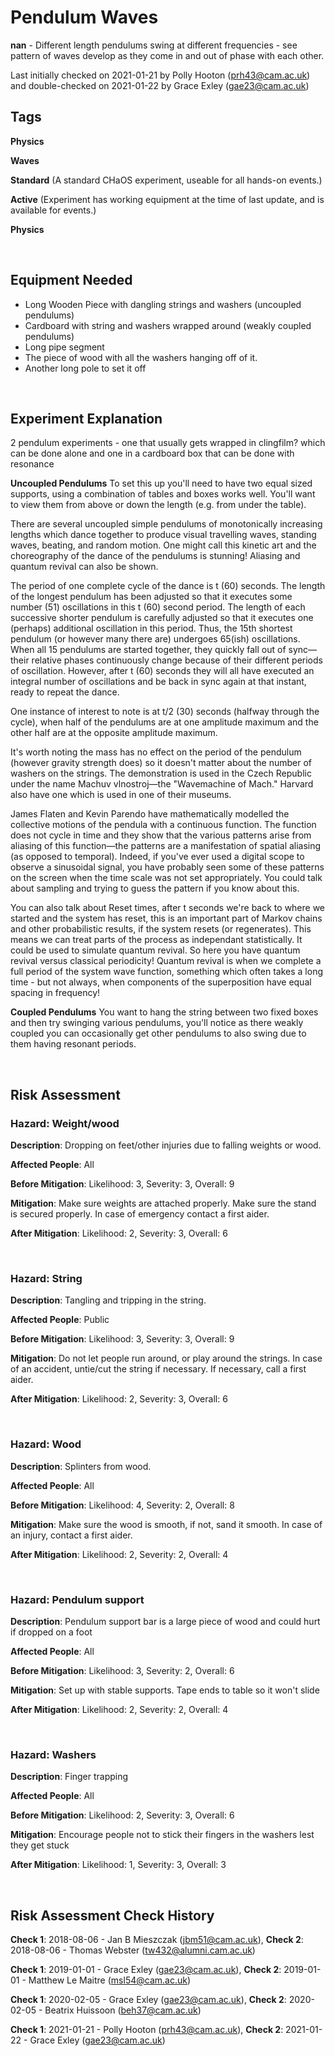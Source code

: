 # Pendulum Waves

**nan** - Different length pendulums swing at different frequencies - see pattern of waves develop as they come in and out of phase with each other.

Last initially checked on 2021-01-21 by Polly Hooton (prh43@cam.ac.uk) and double-checked on 2021-01-22 by Grace Exley (gae23@cam.ac.uk)

## Tags
<!--- Start Tags (DO NOT REMOVE THIS COMMENT) --->

**Physics**

**Waves**

**Standard** (A standard CHaOS experiment, useable for all hands-on events.)

**Active** (Experiment has working equipment at the time of last update, and is available for events.)

**Physics**
<!--- End Tags (DO NOT REMOVE THIS COMMENT) --->

<br/>

## Equipment Needed 
- Long Wooden Piece with dangling strings and washers (uncoupled pendulums)
- Cardboard with string and washers wrapped around (weakly coupled pendulums)
- Long pipe segment
- The piece of wood with all the washers hanging off of it.
- Another long pole to set it off

<br/>

## Experiment Explanation 

2 pendulum experiments - one that usually gets wrapped in clingfilm? which can be done alone and one in a cardboard box that can be done with resonance

**Uncoupled Pendulums**
To set this up you'll need to have two equal sized supports, using a combination of tables and boxes works well. You'll want to view them from above or down the length (e.g. from under the table). 

There are several uncoupled simple pendulums of monotonically increasing lengths which dance together to produce visual travelling waves, standing waves, beating, and random motion. One might call this kinetic art and the choreography of the dance of the pendulums is stunning! Aliasing and quantum revival can also be shown.

The period of one complete cycle of the dance is t (60) seconds. The length of the longest pendulum has been adjusted so that it executes some number (51) oscillations in this t (60) second period. The length of each successive shorter pendulum is carefully adjusted so that it executes one (perhaps) additional oscillation in this period. Thus, the 15th shortest pendulum (or however many there are) undergoes 65(ish) oscillations. When all 15 pendulums are started together, they quickly fall out of sync—their relative phases continuously change because of their different periods of oscillation. However, after t (60) seconds they will all have executed an integral number of oscillations and be back in sync again at that instant, ready to repeat the dance.

One instance of interest to note is at t/2 (30) seconds (halfway through the cycle), when half of the pendulums are at one amplitude maximum and the other half are at the opposite amplitude maximum.

It's worth noting the mass has no effect on the period of the pendulum (however gravity strength does) so it doesn't matter about the number of washers on the strings. 
The demonstration is used in the Czech Republic under the name Machuv vlnostroj—the "Wavemachine of Mach." Harvard also have one which is used in one of their museums.

James Flaten and Kevin Parendo have mathematically modelled the collective motions of the pendula with a continuous function. The function does not cycle in time and they show that the various patterns arise from aliasing of this function—the patterns are a manifestation of spatial aliasing (as opposed to temporal). Indeed, if you've ever used a digital scope to observe a sinusoidal signal, you have probably seen some of these patterns on the screen when the time scale was not set appropriately. You could talk about sampling and trying to guess the pattern if you know about this.

You can also talk about Reset times, after t seconds we're back to where we started and the system has reset, this is an important part of Markov chains and other probabilistic results, if the system resets (or regenerates). This means we can treat parts of the process as independant statistically. It could be used to simulate quantum revival. So here you have quantum revival versus classical periodicity! Quantum revival is when we complete a full period of the system wave function, something which often takes a long time - but not always, when components of the superposition have equal spacing in frequency!

**Coupled Pendulums**
You want to hang the string between two fixed boxes and then try swinging various pendulums, you'll notice as there weakly coupled you can occasionally get other pendulums to also swing due to them having resonant periods. 



<br/>

## Risk Assessment

### **Hazard**: Weight/wood

**Description**: Dropping on feet/other injuries due to falling weights or wood.

**Affected People**: All

**Before Mitigation**: Likelihood: 3, Severity: 3, Overall: 9

**Mitigation**: Make sure weights are attached properly.
Make sure the stand is secured properly.
In case of emergency contact a first aider.

**After Mitigation**: Likelihood: 2, Severity: 3, Overall: 6

<br/>

### **Hazard**: String

**Description**: Tangling and tripping in the string.

**Affected People**: Public

**Before Mitigation**: Likelihood: 3, Severity: 3, Overall: 9

**Mitigation**: Do not let people run around, or play around the strings.
In case of an accident, untie/cut the string if necessary. If necessary, call a first aider.

**After Mitigation**: Likelihood: 2, Severity: 3, Overall: 6

<br/>

### **Hazard**: Wood

**Description**: Splinters from wood.

**Affected People**: All

**Before Mitigation**: Likelihood: 4, Severity: 2, Overall: 8

**Mitigation**: Make sure the wood is smooth, if not, sand it smooth.
In case of an injury, contact a first aider.

**After Mitigation**: Likelihood: 2, Severity: 2, Overall: 4

<br/>

### **Hazard**: Pendulum support

**Description**: Pendulum support bar is a large piece of wood and could hurt if dropped on a foot

**Affected People**: All

**Before Mitigation**: Likelihood: 3, Severity: 2, Overall: 6

**Mitigation**: Set up with stable supports. Tape ends to table so it won't slide

**After Mitigation**: Likelihood: 2, Severity: 2, Overall: 4

<br/>

### **Hazard**: Washers

**Description**: Finger trapping

**Affected People**: All

**Before Mitigation**: Likelihood: 2, Severity: 3, Overall: 6

**Mitigation**: Encourage people not to stick their fingers in the washers lest they get stuck

**After Mitigation**: Likelihood: 1, Severity: 3, Overall: 3

<br/>

## Risk Assessment Check History 

**Check 1**: 2018-08-06 - Jan B Mieszczak (jbm51@cam.ac.uk), **Check 2**: 2018-08-06 - Thomas Webster (tw432@alumni.cam.ac.uk)

**Check 1**: 2019-01-01 - Grace Exley (gae23@cam.ac.uk), **Check 2**: 2019-01-01 - Matthew Le Maitre (msl54@cam.ac.uk)

**Check 1**: 2020-02-05 - Grace Exley (gae23@cam.ac.uk), **Check 2**: 2020-02-05 - Beatrix Huissoon (beh37@cam.ac.uk)

**Check 1**: 2021-01-21 - Polly Hooton (prh43@cam.ac.uk), **Check 2**: 2021-01-22 - Grace Exley (gae23@cam.ac.uk)